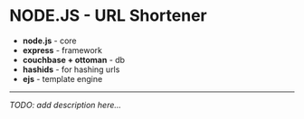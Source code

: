 # NODE.JS - URL Shortener


* **node.js** - core
* **express** - framework
* **couchbase + ottoman** - db
* **hashids** - for hashing urls
* **ejs** - template engine

---

_TODO: add description here..._
